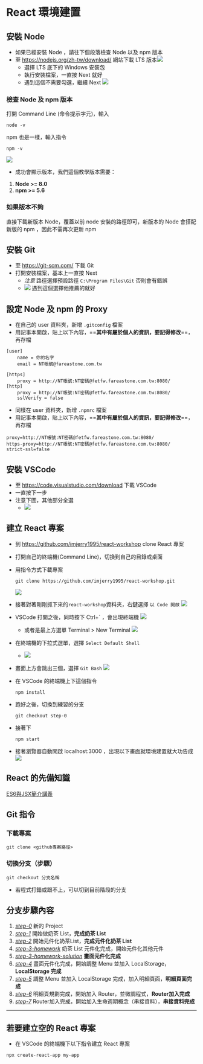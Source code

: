 # React 環境建置

## 安裝 Node 
* 如果已經安裝 Node ，請往下個段落檢查 Node 以及 npm 版本
* 至 https://nodejs.org/zh-tw/download/ 網站下載 LTS 版本![](https://i.imgur.com/AMmmuqi.png)
    * 選擇 LTS 底下的 Windows 安裝包
    * 執行安裝檔案，一直按 Next 就好
    * 遇到這個不需要勾選，繼續 Next
    ![](https://i.imgur.com/MIXS2rr.png)
    
### 檢查 Node 及 npm 版本
打開 Command Line (命令提示字元)，輸入
```
node -v
```
npm 也是一樣，輸入指令
```
npm -v
```
![](https://i.imgur.com/b9jZUtS.png)

* 成功會顯示版本，我們這個教學版本需要：
1. **Node >= 8.0**
2. **npm >= 5.6**

### 如果版本不夠

直接下載新版本 Node，覆蓋以前 node 安裝的路徑即可，新版本的 Node 會搭配新版的 npm ，因此不需再次更新 npm

## 安裝 Git
* 至 https://git-scm.com/ 下載 Git
* 打開安裝檔案，基本上一直按 Next
    * *注意* 路徑選擇預設路徑 `C:\Program Files\Git` 否則會有錯誤
    * ![](https://i.imgur.com/4U2VrlY.png) 遇到這個選擇他推薦的就好

## 設定 Node 及 npm 的 Proxy
* 在自己的 user 資料夾，新增 `.gitconfig` 檔案
* 用記事本開啟，貼上以下內容，==**其中有屬於個人的資訊，要記得修改**==，再存檔
```
[user]
	name = 你的名字
	email = NT帳號@fareastone.com.tw

[https]
    proxy = http://NT帳號:NT密碼@fetfw.fareastone.com.tw:8080/
[http]
    proxy = http://NT帳號:NT密碼@fetfw.fareastone.com.tw:8080/
    sslVerify = false
```
* 同樣在 user 資料夾，新增 `.npmrc` 檔案
* 用記事本開啟，貼上以下內容，==**其中有屬於個人的資訊，要記得修改**==，再存檔
```
proxy=http://NT帳號:NT密碼@fetfw.fareastone.com.tw:8080/
https-proxy=http://NT帳號:NT密碼@fetfw.fareastone.com.tw:8080/
strict-ssl=false
```
## 安裝 VSCode
* 至 https://code.visualstudio.com/download 下載 VSCode
* 一直按下一步
* 注意下圖，其他部分全選
	* ![](https://i.imgur.com/H4mOBbq.png)

## 建立 React 專案
* 到 https://github.com/imjerry1995/react-workshop clone React 專案 
* 打開自己的終端機(Command Line)，切換到自己的目錄或桌面
* 用指令方式下載專案
    ```
    git clone https://github.com/imjerry1995/react-workshop.git
    ```
    ![](https://github.com/imjerry1995/react-training-fetnet/blob/master/%E6%93%B7%E5%8F%96.PNG?raw=true)
* 接著對著剛剛抓下來的`react-workshop`資料夾，右鍵選擇 `以 Code 開啟`
![](https://i.imgur.com/DhopdtY.png)
* VSCode 打開之後，同時按下 Ctrl+\` ，會出現終端機
![](https://i.imgur.com/XlZgj6j.png)
    * 或者是最上方選單 Terminal > New Terminal
    ![](https://i.imgur.com/Mm47GSy.png)
* 在終端機的下拉式選單，選擇 `Select Default Shell`
	* ![](https://i.imgur.com/ehqtTvv.png)
* 畫面上方會跳出三個，選擇 `Git Bash`
![](https://i.imgur.com/zRpFzH3.png)

* 在 VSCode 的終端機上下這個指令
    ```
    npm install
    ```
* 跑好之後，切換到練習的分支
    ```
    git checkout step-0
    ```
* 接著下
    ```
    npm start
    ```
* 接著瀏覽器自動開啟 localhost:3000 ，出現以下畫面就環境建置就大功告成
![](https://i.imgur.com/YdKFghC.png)

## React 的先備知識
[ES6與JSX簡介講義](https://github.com/imjerry1995/react-workshop/tree/ES6nJSX) 

## Git 指令
### 下載專案
```
git clone <github專案路徑>
```

### 切換分支（步驟）
```
git checkout 分支名稱
```
* 若程式打錯或跟不上，可以切到目前階段的分支


## 分支步驟內容
1. [*step-0*](https://github.com/imjerry1995/react-workshop/tree/step-0) 新的 Project
2. [*step-1*](https://github.com/imjerry1995/react-workshop/tree/step-1) 開始做奶茶 List，**完成奶茶 List**
3. [*step-2*](https://github.com/imjerry1995/react-workshop/tree/step-2) 開始元件化奶茶List，**完成元件化奶茶 List**
4. [*step-3-homework*](https://github.com/imjerry1995/react-workshop/tree/step-3-homework) 奶茶 List 元件化完成，開始元件化其他元件
5. [*step-3-homework-solution*](https://github.com/imjerry1995/react-workshop/tree/step-3-homework-solution) **畫面元件化完成**
6. [*step-4*](https://github.com/imjerry1995/react-workshop/tree/step-4) 畫面元件化完成，開始調整 Menu 並加入 LocalStorage， **LocalStorage 完成**
7. [*step-5*](https://github.com/imjerry1995/react-workshop/tree/step-5) 調整 Menu 並加入 LocalStorage 完成，加入明細頁面，**明細頁面完成**
8. [*step-6*](https://github.com/imjerry1995/react-workshop/tree/step-6) 明細頁規劃完成，開始加入 Router，並微調程式，**Router加入完成**
9. [*step-7*](https://github.com/imjerry1995/react-workshop/tree/step-7) Router加入完成，開始加入生命週期概念（串接資料），**串接資料完成**

----
## 若要建立空的 React 專案
* 在 VSCode 的終端機下以下指令建立 React 專案
```
npx create-react-app my-app
```
